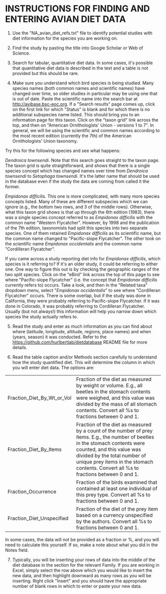 INSTRUCTIONS FOR FINDING AND ENTERING AVIAN DIET DATA
=====================================================

1. Use the "NA_avian_diet_refs.txt" file to identify potential studies with diet
information for the species you are working on.

2. Find the study by pasting the title into Google Scholar or Web of Science.

3. Search for tabular, quantitative diet data. In some cases, it's possible
that quantitative diet data is described in the text and a table is not provided
but this should be rare.

4. Make sure you understand which bird species is being studied. Many species
names (both common names and scientific names) have changed over time, so older
studies in particular may be using one that is out of date. Paste the scientific
name into the search bar at http://avibase.bsc-eoc.org. If a "Search results"
page comes up, click on the first link for which "Status" is blank and for
which there is no additional subspecies name listed. This should bring you to an
information page for this taxon. Click on the "taxon grid" link across the top,
and then on "American Ornithologists' Union - versions 1 to 7". In general, we
will be using the scientific and common names according to the most recent
edition (currently the 7th) of the American Ornithologists' Union taxonomy.

Try this for the following species and see what happens: 

*Dendroica townsendi*. Note that this search goes straight to the taxon page. 
The taxon grid is quite straightforward, and shows that there is a single 
species concept which has changed names over time from *Dendroica townsendi* to 
*Setophaga townsendi*. It's the latter name that should be used in the database
even if the study the data are coming from called it the former.

*Empidonax difficilis*. This one is more complicated, with many more species 
concepts listed. Many of these are different subspecies which we can ignore 
(e.g., the bottom two rows, and 3 of the middle rows). Otherwise, what this
taxon grid shows is that up through the 6th edition (1983), there was a single
species concept referred to as *Empidonax difficilis* with the common name 
"Western Flycatcher". However, by 1998 and the publication of the 7th edition,
taxonomists had split this species into two separate species. One of them
retained *Empidonax difficilis* as its scientific name, but the common name
changed to "Pacific-slope Flycatcher". The other took on the scientific name
*Empidonax occidentalis* and the common name "Cordilleran Flycatcher". 

If you came across a study reporting diet info for *Empidonax difficilis*, 
which species is it referring to? If it's an older study, it could be referring
to either one. One way to figure this out is by checking the geographic ranges
of the two split species. Click on the "eBird" link across the top of this page
to see where "Pacific-slope Flycatcher" (i.e. the concept that *Empidonax
difficilis* currently refers to) occurs. Take a look, and then in the "Related 
taxa" dropdown menu, select "*Empidonax occidentalis*" to see where "Cordilleran
Flycatcher" occurs. There is some overlap, but if the study was done in
California, they were probably referring to Pacific-slope Flycatcher. If it was
done in Colorado, it was probably referring to Cordilleran Flycatcher. Usually 
(but not always!) this information will help you narrow down which species
the study actually refers to.

5. Read the study and enter as much information as you can find about where 
(latitude, longitude, altitude, regions, place names) and when (years, season) 
it was conducted. Refer to the https://github.com/hurlbertlab/dietdatabase 
README file for more details.

6. Read the table caption and/or Methods section carefully to understand how
the study quantified diet. This will determine the column in which you will 
enter diet data. The options are: 

<table>
  <tr>
    <td>Fraction_Diet_By_Wt_or_Vol</td>
    <td>Fraction of the diet as measured by weight or volume. E.g., all beetles 
    in the stomach contents were weighed, and this value was divided by the mass
    of all stomach contents. Convert all %s to fractions between 0 and 1.</td>
  </tr>
  <tr>
    <td>Fraction_Diet_By_Items</td>
    <td>Fraction of the diet as measured by a count of the number of prey items. 
    E.g., the number of beetles in the stomach contents were counted, and this 
    value was divided by the total number of unique prey items in the stomach 
    contents. Convert all %s to fractions between 0 and 1.</td>
  </tr>
  <tr>
    <td>Fraction_Occurrence</td>
    <td>Fraction of the birds examined that contained at least one individual of 
    this prey type.  Convert all %s to fractions between 0 and 1.</td>
  </tr>
  <tr>
    <td>Fraction_Diet_Unspecified</td>
    <td>Fraction of the diet of the prey item based on a currency unspecified by 
    the authors.  Convert all %s to fractions between 0 and 1.</td>
  </tr>
  <tr>
</table>

In some cases, the data will not be provided as a fraction or %, and you will 
need to calculate this yourself. If so, make a note about what you did in the
Notes field.

7. Typically, you will be inserting your rows of data into the middle of the 
diet database in the section for the relevant Family. If you are working in
Excel, simply select the row above which you would like to insert the new data,
and then highlight downward as many rows as you will be inserting. Right click
"Insert" and you should have the appropriate number of blank rows in which to
enter or paste your new data.